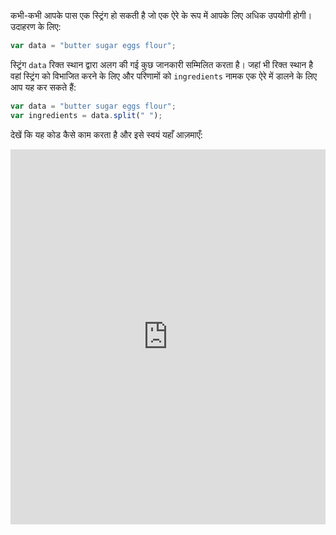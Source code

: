 कभी-कभी आपके पास एक स्ट्रिंग हो सकती है जो एक ऐरे के रूप में आपके लिए अधिक उपयोगी होगी। उदाहरण के लिए:

```javascript
var data = "butter sugar eggs flour";
```

स्ट्रिंग `data` रिक्त स्थान द्वारा अलग की गई कुछ जानकारी सम्मिलित करता है। जहां भी रिक्त स्थान है वहां स्ट्रिंग को विभाजित करने के लिए और परिणामों को `ingredients` नामक एक ऐरे में डालने के लिए आप यह कर सकते हैं:

```javascript
var data = "butter sugar eggs flour";
var ingredients = data.split(" ");
```

देखें कि यह कोड कैसे काम करता है और इसे स्वयं यहाँ आज़माएँ: 
<iframe src="https://trinket.io/embed/html/3e59e1063a" width="100%" height="600" frameborder="0" marginwidth="0" marginheight="0" allowfullscreen mark="crwd-mark"></iframe>
